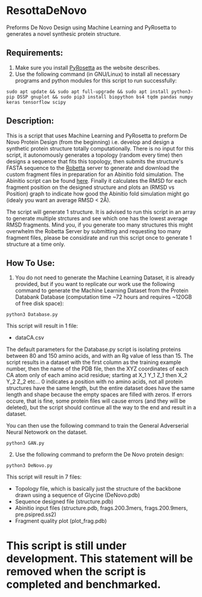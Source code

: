 # ResottaDeNovo
Preforms De Novo Design using Machine Learning and PyRosetta to generates a novel synthesic protein structure.

## Requirements:
1. Make sure you install [PyRosetta](http://www.pyrosetta.org) as the website describes.
2. Use the following command (in GNU/Linux) to install all necessary programs and python modules for this script to run successfully:

`sudo apt update && sudo apt full-upgrade && sudo apt install python3-pip DSSP gnuplot && sudo pip3 install biopython bs4 tqdm pandas numpy keras tensorflow scipy `

## Description:
This is a script that uses Machine Learning and PyRosetta to preform De Novo Protein Design (from the beginning) i.e. develop and design a synthetic protein structure totally computationally. There is no input for this script, it autonomously generates a topology (random every time) then designs a sequence that fits this topology, then submits the structure's FASTA sequence to the [Robetta](http://www.robetta.org/) server to generate and download the custom fragment files in preparation for an Abinitio fold simulation. The Abinitio script can be found [here](https://github.com/sarisabban/RosettaAbinitio). Finally it calculates the RMSD for each fragment position on the designed structure and plots an (RMSD vs Position) graph to indicate how good the Abinitio fold simulation might go (idealy you want an average RMSD < 2Å).

The script will generate 1 structure. It is advised to run this script in an array to generate multiple strctures and see which one has the lowest average RMSD fragments. Mind you, if you generate too many structures this might overwhelm the Robetta Server by submitting and requesting too many fragment files, please be considirate and run this script once to generate 1 structure at a time only.

## How To Use:
1. You do not need to generate the Machine Learning Dataset, it is already provided, but if you want to replicate our work use the following command to generate the Machine Learning Dataset from the Protein Databank Database (computation time ~72 hours and requires ~120GB of free disk space):

`python3 Database.py`

This script will result in 1 file:

* dataCA.csv

The default parameters for the Database.py script is isolating proteins between 80 and 150 amino acids, and with an Rg value of less than 15. The script results in a dataset with the first column as the training example number, then the name of the PDB file, then the XYZ coordinates of each CA atom only of each amino acid residue; starting at X_1 Y_1 Z_1 then X_2 Y_2 Z_2 etc... 0 indicates a position with no amino acids, not all protein structures have the same length, but the entire dataset does have the same length and shape because the empty spaces are filled with zeros. If errors occure, that is fine, some protein files will cause errors (and they will be deleted), but the script should continue all the way to the end and result in a dataset.

You can then use the following command to train the General Adverserial Neural Netowork on the dataset.

`python3 GAN.py`

2. Use the following command to preform the De Novo protein design:

`python3 DeNovo.py`

This script will result in 7 files:
* Topology file, which is basically just the structure of the backbone drawn using a sequence of Glycine (DeNovo.pdb)
* Sequence designed file (structure.pdb)
* Abinitio input files (structure.pdb, frags.200.3mers, frags.200.9mers, pre.psipred.ss2)
* Fragment quality plot (plot_frag.pdb)

# This script is still under development. This statement will be removed when the script is completed and benchmarked.
